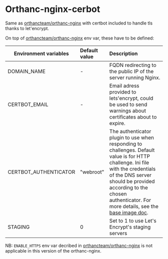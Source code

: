 <!--
SPDX-FileCopyrightText: 2022 - 2025 Orthanc Team SRL <info@orthanc.team>

SPDX-License-Identifier: CC0-1.0
-->

# Orthanc-nginx-cerbot

Same as [orthancteam/orthanc-nginx](https://hub.docker.com/r/orthancteam/orthanc-nginx) with certbot included to handle tls thanks to let'encrypt.

On top of [orthancteam/orthanc-nginx](https://hub.docker.com/r/orthancteam/orthanc-nginx) env var, these have to be defined:


| Environment variables      | Default value                              | Description                                                                                                     |
|----------------------------|:-------------------------------------------|:----------------------------------------------------------------------------------------------------------------|
| DOMAIN_NAME                | -                                          | FQDN redirecting to the public IP of the server running Nginx.                                                  |
| CERTBOT_EMAIL              | -                                          | Email adress provided to lets'encrypt, could be used to send warnings about certificates about to expire.       |
| CERTBOT_AUTHENTICATOR      | "webroot"                                  | The authenticator plugin to use when responding to challenges. Default value is for HTTP challenge. Ini file with the credentials of the DNS server should be provided according to the chosen authenticator. For more details, see the [base image doc](https://github.com/JonasAlfredsson/docker-nginx-certbot/blob/master/docs/certbot_authenticators.md).|
| STAGING                    | 0                                          | Set to 1 to use Let's Encrypt's staging servers                                                                 |

NB: `ENABLE_HTTPS` env var decribed in [orthancteam/orthanc-nginx](https://hub.docker.com/r/orthancteam/orthanc-nginx) is not applicable in this version of the orthanc-nginx.